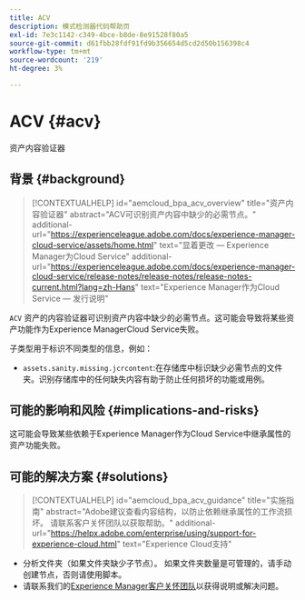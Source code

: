 ```yaml
---
title: ACV
description: 模式检测器代码帮助页
exl-id: 7e3c1142-c349-4bce-b8de-8e91528f80a5
source-git-commit: d61fbb28fdf91fd9b356654d5cd2d50b156398c4
workflow-type: tm+mt
source-wordcount: '219'
ht-degree: 3%

---
```


# ACV {#acv}

资产内容验证器

## 背景 {#background}

>[!CONTEXTUALHELP]
>id="aemcloud_bpa_acv_overview"
>title="资产内容验证器"
>abstract="ACV可识别资产内容中缺少的必需节点。"
>additional-url="https://experienceleague.adobe.com/docs/experience-manager-cloud-service/assets/home.html" text="显着更改 — Experience Manager为Cloud Service"
>additional-url="https://experienceleague.adobe.com/docs/experience-manager-cloud-service/release-notes/release-notes/release-notes-current.html?lang=zh-Hans" text="Experience Manager作为Cloud Service — 发行说明"

`ACV`  资产的内容验证器可识别资产内容中缺少的必需节点。这可能会导致将某些资产功能作为Experience ManagerCloud Service失败。

子类型用于标识不同类型的信息，例如：

* `assets.sanity.missing.jcrcontent`:在存储库中标识缺少必需节点的文件夹。识别存储库中的任何缺失内容有助于防止任何损坏的功能或用例。

## 可能的影响和风险 {#implications-and-risks}

这可能会导致某些依赖于Experience Manager作为Cloud Service中继承属性的资产功能失败。

## 可能的解决方案 {#solutions}

>[!CONTEXTUALHELP]
>id="aemcloud_bpa_acv_guidance"
>title="实施指南"
>abstract="Adobe建议查看内容结构，以防止依赖继承属性的工作流损坏。 请联系客户关怀团队以获取帮助。"
>additional-url="https://helpx.adobe.com/enterprise/using/support-for-experience-cloud.html" text="Experience Cloud支持"

* 分析文件夹（如果文件夹缺少子节点）。 如果文件夹数量是可管理的，请手动创建节点，否则请使用脚本。
* 请联系我们的[Experience Manager客户关怀团队](https://helpx.adobe.com/enterprise/using/support-for-experience-cloud.html)以获得说明或解决问题。
